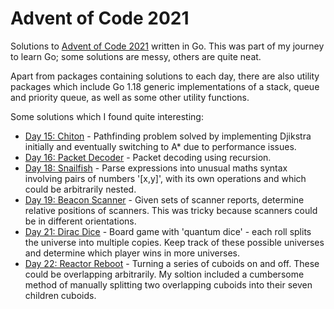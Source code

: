 # Advent of Code 2021

Solutions to [Advent of Code 2021](https://adventofcode.com/2021/) written in Go. This was part of my journey to learn Go; some solutions are messy, others are quite neat.

Apart from packages containing solutions to each day, there are also utility packages which include Go 1.18 generic implementations of a stack, queue and priority queue, as well as some other utility functions.

Some solutions which I found quite interesting:

* [Day 15: Chiton](https://github.com/emilioziniades/AdventOfCode2021/tree/main/day15) - Pathfinding problem solved by implementing Djikstra initially and eventually switching to A\* due to performance issues.
* [Day 16: Packet Decoder](https://github.com/emilioziniades/AdventOfCode2021/tree/main/day16) - Packet decoding using recursion.
* [Day 18: Snailfish](https://github.com/emilioziniades/AdventOfCode2021/tree/main/day18) - Parse expressions into unusual maths syntax involving pairs of numbers '[x,y]', with its own operations and which could be arbitrarily nested.
* [Day 19: Beacon Scanner](https://github.com/emilioziniades/AdventOfCode2021/tree/main/day19) - Given sets of scanner reports, determine relative positions of scanners. This was tricky because scanners could be in different orientations.
* [Day 21: Dirac Dice](https://github.com/emilioziniades/AdventOfCode2021/tree/main/day21) - Board game with 'quantum dice' - each roll splits the universe into multiple copies. Keep track of these possible universes and determine which player wins in more universes.
* [Day 22: Reactor Reboot](https://github.com/emilioziniades/AdventOfCode2021/tree/main/day22) - Turning a series of cuboids on and off. These could be overlapping arbitrarily. My soltion included a cumbersome method of manually splitting two overlapping cuboids into their seven children cuboids.
